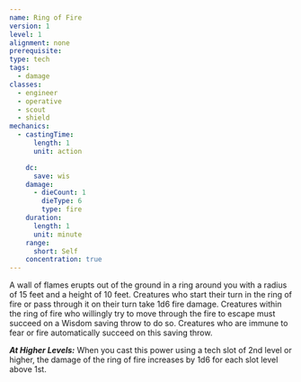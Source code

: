 ```yaml
---
name: Ring of Fire
version: 1
level: 1
alignment: none
prerequisite: 
type: tech
tags:
  - damage
classes:
  - engineer
  - operative
  - scout
  - shield
mechanics:
  - castingTime:
      length: 1
      unit: action

    dc:
      save: wis
    damage:
      - dieCount: 1
        dieType: 6
        type: fire
    duration:
      length: 1
      unit: minute
    range:
      short: Self
    concentration: true
---
```

A wall of flames erupts out of the ground in a ring around you with a radius of 15 feet and a height of 10 feet. Creatures who start their turn in the ring of fire or pass through it on their turn take 1d6 fire damage. Creatures within the ring of fire who willingly try to move through the fire to escape must succeed on a Wisdom saving throw to do so. Creatures who are immune to fear or fire automatically succeed on this saving throw. 

***__At Higher Levels__:*** When you cast this power using a tech slot of 2nd level or higher, the damage of the ring of fire increases by 1d6 for each slot level above 1st.
    